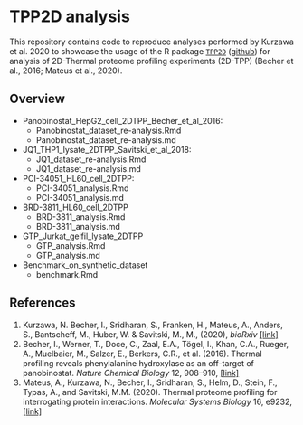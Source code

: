 # TPP2D analysis

This repository contains code to reproduce analyses performed by Kurzawa et al. 2020 to showcase the usage of the R package [`TPP2D`](https://bioconductor.org/packages/release/bioc/html/TPP2D.html) ([github](https://github.com/nkurzaw/TPP2D)) for analysis of 2D-Thermal proteome profiling experiments (2D-TPP) (Becher et al., 2016; Mateus et al., 2020).      

## Overview
- Panobinostat_HepG2_cell_2DTPP_Becher_et_al_2016:
    - Panobinostat_dataset_re-analysis.Rmd
    - Panobinostat_dataset_re-analysis.md       
- JQ1_THP1_lysate_2DTPP_Savitski_et_al_2018:
    - JQ1_dataset_re-analysis.Rmd
    - JQ1_dataset_re-analysis.md        
- PCI-34051_HL60_cell_2DTPP:
    - PCI-34051_analysis.Rmd
    - PCI-34051_analysis.md     
- BRD-3811_HL60_cell_2DTPP
    - BRD-3811_analysis.Rmd
    - BRD-3811_analysis.md      
- GTP_Jurkat_gelfil_lysate_2DTPP
    - GTP_analysis.Rmd
    - GTP_analysis.md       
- Benchmark_on_synthetic_dataset
    - benchmark.Rmd

## References

1. Kurzawa, N. Becher, I., Sridharan, S., Franken, H., Mateus, A., Anders, S., Bantscheff, M., Huber, W. & Savitski, M., M., (2020), *bioRxiv* [[link]](https://www.biorxiv.org/content/10.1101/2020.05.08.083709v1)
2. Becher, I., Werner, T., Doce, C., Zaal, E.A., Tögel, I., Khan, C.A., Rueger, A., Muelbaier, M., Salzer, E., Berkers, C.R., et al. (2016). Thermal profiling reveals phenylalanine hydroxylase as an off-target of panobinostat. *Nature Chemical Biology* 12, 908–910, [[link]](https://www.nature.com/articles/nchembio.2185)
3. Mateus, A., Kurzawa, N., Becher, I., Sridharan, S., Helm, D., Stein, F., Typas, A., and Savitski, M.M. (2020). Thermal proteome profiling for interrogating protein interactions. *Molecular Systems Biology* 16, e9232,  [[link]](https://www.embopress.org/doi/10.15252/msb.20199232)
